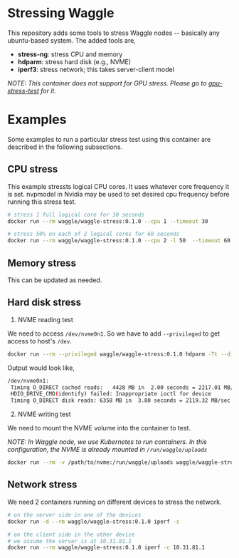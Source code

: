 # Stressing Waggle
This repository adds some tools to stress Waggle nodes -- basically any ubuntu-based system. The added tools are,

- __stress-ng__: stress CPU and memory
- __hdparm__: stress hard disk (e.g., NVME)
- __iperf3__: stress network; this takes server-client model

_NOTE: This container does not support for GPU stress. Please go to [gpu-stress-test](https://github.com/waggle-sensor/gpu-stress-test) for it._

# Examples
Some examples to run a particular stress test using this container are described in the following subsections.

## CPU stress
This example stressts logical CPU cores. It uses whatever core frequency it is set. nvpmodel in Nvidia may be used to set desired cpu frequency before running this stress test.
```bash
# stress 1 full logical core for 30 seconds
docker run --rm waggle/waggle-stress:0.1.0 --cpu 1 --timeout 30

# stress 50% on each of 2 logical cores for 60 seconds
docker run --rm waggle/waggle-stress:0.1.0 --cpu 2 -l 50  --timeout 60
```

## Memory stress
This can be updated as needed.

## Hard disk stress
1. NVME reading test

We need to access `/dev/nvme0n1`. So we have to add `--privileged` to get access to host's `/dev`.
```bash
docker run --rm --privileged waggle/waggle-stress:0.1.0 hdparm -Tt --direct /dev/nvme0n1
```

Output would look like,
```bash
/dev/nvme0n1:
 Timing O_DIRECT cached reads:   4428 MB in  2.00 seconds = 2217.01 MB/sec
 HDIO_DRIVE_CMD(identify) failed: Inappropriate ioctl for device
 Timing O_DIRECT disk reads: 6358 MB in  3.00 seconds = 2119.32 MB/sec
```

2. NVME writing test

We need to mount the NVME volume into the container to test.

_NOTE: In Waggle node, we use Kubernetes to run containers. In this configuration, the NVME is already mounted in `/run/waggle/uploads`_
```bash
docker run --rm -v /path/to/nvme:/run/waggle/uploads waggle/waggle-stress:0.1.0 bash -c 'mkdir -p /run/waggle/uploads/.stress-test; dd if=/dev/zero of=/run/waggle/uploads/.stress-test/tempfile bs=10M count=512; sync; rm /run/waggle/uploads/.stress-test/tempfile; sync'
```

## Network stress
We need 2 containers running on different devices to stress the network.

```bash
# on the server side in one of the devices
docker run -d --rm waggle/waggle-stress:0.1.0 iperf -s
```

```bash
# on the client side in the other device
# we assume the server is at 10.31.81.1
docker run --rm waggle/waggle-stress:0.1.0 iperf -c 10.31.81.1
```
